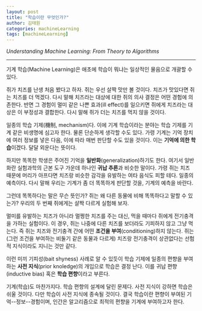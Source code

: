 ```yaml
---
layout: post
title: "학습이란 무엇인가?"
author: 김태원
categories: machineLearning
tags: [machineLearning]
---
```


*Understanding Machine Learning: From Theory to Algorithms*

---

기계 학습(Machine Learning)은 애초에 학습이 뭐냐는 일상적인 물음으로 개괄할 수 있다.

쥐가 치즈를 난생 처음 봤다고 하자.
쥐는 우선 살짝 맛만 볼 것이다. 
치즈가 맛있다면 쥐는 치즈를 더 먹겠다.
다시 말해 치즈라는 대상에 대한 쥐의 의사 결정은 어떤 경험에 의존한다.
반면 그 경험이 멀미 같은 나쁜 효과(ill effect)를 일으키면 쥐에게 치즈라는 대상은 이 부정성과 결합한다.
다시 말해 쥐가 더는 치즈를 먹지 않을 것이다.

일종의 학습 기제(機制, mechanism)다.
이에 기계 학습이라는 분야는 학습 기제를 기계 같은 비생명에 심고자 한다.
물론 단순하게 생각할 수도 있다.
가령 기계는 기억 장치에 여러 정보를 넣은 다음, 이에 따라 매번 판단할 수도 있을 것이다.
이는 **기억에 의한 학습**이겠다. 
달달 외운다는 뜻이다.

하지만 똑똑한 학생은 주어진 기억을 **일반화**(generalization)하기도 한다. 
여기서 일반화란 실험과학의 근본 도구 가운데 하나인 **귀납 추론**과 비슷한 말이다.
가령 쥐는 치즈 때문에 머리가 아프다면 치즈랑 비슷한 감각을 유발하는 여타 음식도 피할 테다.
일종의 예측이다.
다시 말해 우리는 기계가 좀 더 똑똑하게 판단할 것을, 기계의 예측을 바란다.

그런데 똑똑하다는 말은 무슨 뜻인가?
쥐는 왜 다른 동물에 비해 똑똑하다고 말할 수 있는가?
우리의 두 번째 쥐에게는 살짝 다르게 실험해 보자.

멀미를 유발하는 치즈가 아니라 멀쩡한 치즈를 주는 대신, 먹을 때마다 쥐에게 전기충격을 가하는 실험이다.
이 경우, 쥐는 나중에 다른 치즈를 보더라도 기피하지 않고 그냥 먹는다.
즉 쥐는 치즈와 전기충격 간에 어떤 **조건을 부여**(conditioning)하지 않는다.
쥐는 (그런 조건을 부여하는 비둘기 같은 동물과 다르게) 치즈랑 전기충격이 상관없다는 선험적 지식이라도 지니는 것만 같다. 

이런 미끼 기피성(bait shyness) 사례로 알 수 있듯이 학습 기제에 일종의 편향을 부여하는 **사전 지식**(prior knoledge)의 개입으로 학습은 결정 난다.
이를 귀납 편향(inductive bias) 혹은 **학습 편향**이라고 부른다. 

기계(학습)도 마찬가지다.
학습 편향의 설계에 달린 문제다.
사전 지식이 강하면 학습은 쉬울 것이다.
다만 학습이 사전 지식에 종속될 것이다.
결국 학습이란 편향이 부여된 기억--정보--경험이며,
인간은 알고리즘으로 최적의 편향을 기계에 부여하고자 한다.
